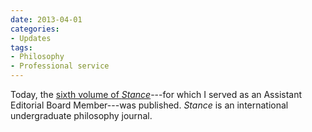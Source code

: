 ```yaml
---
date: 2013-04-01
categories:
- Updates
tags:
- Philosophy
- Professional service
---
```


Today, the <a href="https://www.stancephilosophy.com/copy-of-2012">sixth volume of *Stance*</a>---for which I served as an Assistant Editorial Board Member---was published. *Stance* is an international undergraduate philosophy journal.

<!-- more -->
